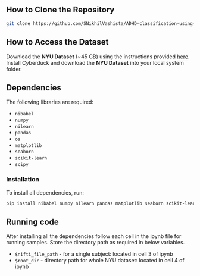 
## How to Clone the Repository

```bash
git clone https://github.com/SNikhilVashista/ADHD-classification-using-Image-Processing-and-AI-classification
```

## How to Access the Dataset

Download the **NYU Dataset** (~45 GB) using the instructions provided [here](https://fcon_1000.projects.nitrc.org/indi/adhd200/download_scripts/Download_Instructions_ADHD200.pdf).
Install Cyberduck and download the **NYU Dataset** into your local system folder.

## Dependencies

The following libraries are required:

- `nibabel`
- `numpy`
- `nilearn`
- `pandas`
- `os`
- `matplotlib`
- `seaborn`
- `scikit-learn`
- `scipy`

### Installation

To install all dependencies, run:

```bash
pip install nibabel numpy nilearn pandas matplotlib seaborn scikit-learn scipy
```


## Running code

After installing all the dependencies follow each cell in the ipynb file for running samples.
Store the directory path as required in below variables.

  - `$nifti_file_path` - for a single subject: located in cell 3 of ipynb
  -  `$root_dir` - directory path for whole NYU dataset: located in cell 4 of ipynb

